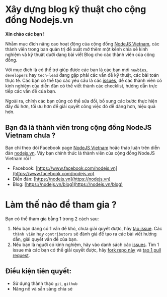 Xây dựng blog kỹ thuật cho cộng đồng Nodejs.vn
======================================================

**Xin chào các bạn !**

Nhằm mục đích nâng cao hoạt động của cộng đồng [NodeJS Vietnam](https://www.facebook.com/nodejs.vn), các thành viên trong ban quản trị đề xuất mở thêm một kênh chia sẻ kinh nghiệm và kỹ thuật dưới dạng bài viết Blog cho các thành viên của cộng đồng.

Với mục đích là có thể trợ giúp được các bạn là các bạn mới `newbies`, `developers` hay `tech-lead` đang gặp phải các vấn đề kỹ thuật, các bài toán thực tế. Các bạn có thể tạo các yêu cầu là các [issues](https://github.com/nodevn/blog/issues), để các thành viên có kinh nghiệm của diễn đàn có thể viết thành các checklist, hướng dẫn trực tiếp các vấn đề của bạn.

Ngoài ra, chính các bạn cũng có thể sửa đổi, bổ sung các bước thực hiện đầy đủ hơn, tối ưu hơn để giải quyết công việc đó dễ dàng hơn, hiệu quả hơn.

## Bạn đã là thành viên trong cộng đồng NodeJS Vietnam chưa ?

Bạn chỉ theo dõi Facebook page [NodeJS Vietnam](https://www.facebook.com/nodejs.vn) hoặc thảo luận trên diễn đàn [nodejs.vn](https://nodejs.vn). Vậy bạn chính thức là thành viên của cộng đồng NodeJS Vietnam rồi !

* Facebook: [https://www.facebook.com/nodejs.vn](https://www.facebook.com/nodejs.vn)
* Diễn đàn: [https://nodejs.vn](https://nodejs.vn)
* Blog: [https://nodejs.vn/blog](https://nodejs.vn/blog)

Làm thế nào để tham gia ?
=========================

Bạn có thể tham gia bằng 1 trong 2 cách sau:

1. Nếu bạn đang có 1 vấn đề khó, chưa giải quyết được, hãy <a href="https://github.com/nodevn/blog/issues/new" target="_blank">tạo issue</a>. Các `thành viên` hay `contributors` sẽ đánh giá để tạo ra các bài viết hướng dẫn, giải quyết vấn đề của bạn.
2. Nếu bạn là người có kinh nghiệm, hãy vào danh sách các <a href="https://github.com/nodevn/blog/issues/new" target="_blank">issues</a>. Tìm 1 issue mà các bạn có thể giải quyết được, hãy <a href="https://github.com/nodevn/blog#fork-destination-box" target="_blank">fork repo này</a> và <a href="https://github.com/nodevn/blog/pulls" target="_blank">tạo 1 pull request</a>.

## Điều kiện tiên quyết:

* Sử dụng thành thạo `git`, `github`
* Năng nổ và sẵn sàng chia sẻ
